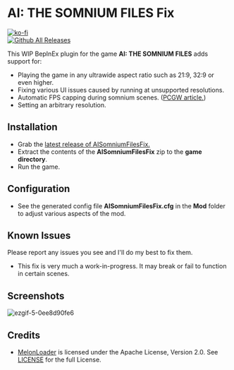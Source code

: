 # AI: THE SOMNIUM FILES Fix
[![ko-fi](https://ko-fi.com/img/githubbutton_sm.svg)](https://ko-fi.com/W7W01UAI9)</br>
[![Github All Releases](https://img.shields.io/github/downloads/Lyall/AISomniumFilesFix/total.svg)]()

This WIP BepInEx plugin for the game **AI: THE SOMNIUM FILES** adds support for:
- Playing the game in any ultrawide aspect ratio such as 21:9, 32:9 or even higher.
- Fixing various UI issues caused by running at unsupported resolutions.
- Automatic FPS capping during somnium scenes. ([PCGW article.](https://www.pcgamingwiki.com/wiki/AI:_The_Somnium_Files#Visual_artifacts_in_somnium_scenes))
- Setting an arbitrary resolution.

## Installation
- Grab the [latest release of AISomniumFilesFix.](https://github.com/Lyall/AISomniumFilesFix/releases)
- Extract the contents of the **AISomniumFilesFix** zip to the **game directory**.
- Run the game.

## Configuration
- See the generated config file **AISomniumFilesFix.cfg** in the **Mod** folder to adjust various aspects of the mod.

## Known Issues
Please report any issues you see and I'll do my best to fix them.
- This fix is very much a work-in-progress. It may break or fail to function in certain scenes.

## Screenshots
![ezgif-5-0ee8d90fe6](https://user-images.githubusercontent.com/695941/178378798-bf0cd20f-8501-4e79-9892-aa121edad762.gif)

## Credits
- [MelonLoader](https://github.com/LavaGang/MelonLoader) is licensed under the Apache License, Version 2.0. See [LICENSE](https://github.com/LavaGang/MelonLoader/blob/master/LICENSE.md) for the full License.
